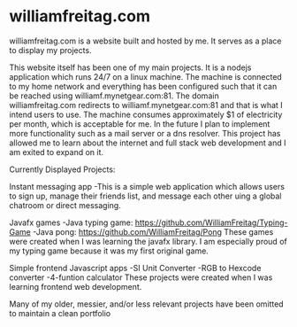 # williamfreitag.com
williamfreitag.com is a website built and hosted by me. It serves as a place to display my projects.

This website itself has been one of my main projects. It is a nodejs application which runs 24/7 on a linux machine. The machine is connected to my home network and everything has been configured such that it can be reached using williamf.mynetgear.com:81. The domain williamfreitag.com redirects to williamf.mynetgear.com:81 and that is what I intend users to use. The machine consumes approximately $1 of electricity per month, which is acceptable for me. In the future I plan to implement more functionality such as a mail server or a dns resolver. This project has allowed me to learn about the internet and full stack web development and I am exited to expand on it.

Currently Displayed Projects:

Instant messaging app
 -This is a simple web application which allows users to sign up, manage their friends list, and message each other uing a global chatroom or direct messaging. 

Javafx games
 -Java typing game: https://github.com/WilliamFreitag/Typing-Game
 -Java pong: https://github.com/WilliamFreitag/Pong
 These games were created when I was learning the javafx library. I am especially proud of my typing game because it was my first original game.

Simple frontend Javascript apps
 -SI Unit Converter
 -RGB to Hexcode converter
 -4-funtion calculator
 These projects were created when I was learning frontend web development.
 
Many of my older, messier, and/or less relevant projects have been omitted to maintain a clean portfolio

